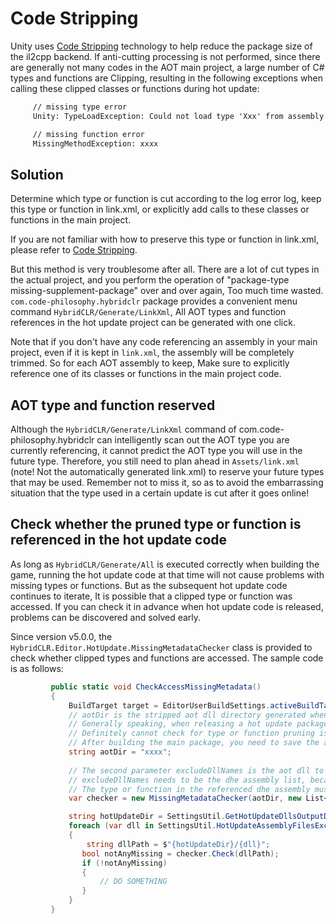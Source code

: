 # Code Stripping

Unity uses [Code Stripping](https://docs.unity3d.com/Manual/ManagedCodeStripping.html) technology to help reduce the package size of the il2cpp backend. If anti-cutting processing is not performed, since there are generally not many codes in the AOT main project, a large number of C# types and functions are
Clipping, resulting in the following exceptions when calling these clipped classes or functions during hot update:

```txt
     // missing type error
     Unity: TypeLoadException: Could not load type 'Xxx' from assembly 'yyy'

     // missing function error
     MissingMethodException: xxxx
```

## Solution

Determine which type or function is cut according to the log error log, keep this type or function in link.xml, or explicitly add calls to these classes or functions in the main project.

If you are not familiar with how to preserve this type or function in link.xml, please refer to [Code Stripping](https://docs.unity3d.com/Manual/ManagedCodeStripping.html).

But this method is very troublesome after all. There are a lot of cut types in the actual project, and you perform the operation of "package-type missing-supplement-package" over and over again,
Too much time wasted. `com.code-philosophy.hybridclr` package provides a convenient menu command `HybridCLR/Generate/LinkXml`,
All AOT types and function references in the hot update project can be generated with one click.

Note that if you don't have any code referencing an assembly in your main project, even if it is kept in `link.xml`, the assembly will be completely trimmed. So for each AOT assembly to keep,
Make sure to explicitly reference one of its classes or functions in the main project code.

## AOT type and function reserved

Although the `HybridCLR/Generate/LinkXml` command of com.code-philosophy.hybridclr can intelligently scan out the AOT type you are currently referencing, it cannot predict the AOT type you will use in the future
type. Therefore, you still need to plan ahead in `Assets/link.xml` (note! Not the automatically generated link.xml) to reserve your future
types that may be used. Remember not to miss it, so as to avoid the embarrassing situation that the type used in a certain update is cut after it goes online!

## Check whether the pruned type or function is referenced in the hot update code

As long as `HybridCLR/Generate/All` is executed correctly when building the game, running the hot update code at that time will not cause problems with missing types or functions. But as the subsequent hot update code continues to iterate,
It is possible that a clipped type or function was accessed. If you can check it in advance when hot update code is released, problems can be discovered and solved early.

Since version v5.0.0, the `HybridCLR.Editor.HotUpdate.MissingMetadataChecker` class is provided to check whether clipped types and functions are accessed. The sample code is as follows:

```csharp
         public static void CheckAccessMissingMetadata()
         {
             BuildTarget target = EditorUserBuildSettings.activeBuildTarget;
             // aotDir is the stripped aot dll directory generated when building the main package, not the latest SettingsUtil.GetAssembliesPostIl2CppStripDir(target) directory.
             // Generally speaking, when releasing a hot update package, since generate/all may have been called in the middle, the SettingsUtil.GetAssembliesPostIl2CppStripDir(target) directory contains the latest aot dll.
             // Definitely cannot check for type or function pruning issues.
             // After building the main package, you need to save the aot dll at that time for later supplementary metadata or cropping inspection.
             string aotDir = "xxxx";
            
             // The second parameter excludeDllNames is the aot dll to be excluded. Generally, an empty list will suffice. For ultimate edition users,
             // excludeDllNames needs to be the dhe assembly list, because the dhe assembly will be hot updated, and the hot update code
             // The type or function in the referenced dhe assembly must exist.
             var checker = new MissingMetadataChecker(aotDir, new List<string>());

             string hotUpdateDir = SettingsUtil.GetHotUpdateDllsOutputDirByTarget(target);
             foreach (var dll in SettingsUtil.HotUpdateAssemblyFilesExcludePreserved)
             {
                 string dllPath = $"{hotUpdateDir}/{dll}";
                bool notAnyMissing = checker.Check(dllPath);
                if (!notAnyMissing)
                {
                    // DO SOMETHING
                }
             }
         }

```
